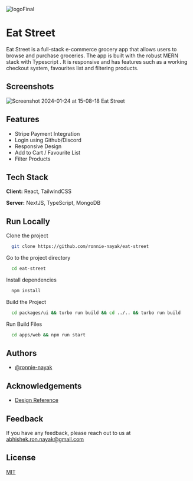 ![logoFinal](https://github.com/ronnie-nayak/eat-street/assets/60402476/1d9e12a6-88f1-44a1-b696-f42bc3e09c0f)

# Eat Street

Eat Street is a full-stack e-commerce grocery app that allows users to browse and purchase groceries. The app is built with the robust MERN stack with Typescript . It is responsive and has features such as a working checkout system, favourites list and filtering products.


## Screenshots

![Screenshot 2024-01-24 at 15-08-18 Eat Street](https://github.com/ronnie-nayak/eat-street/assets/60402476/fc6358fc-769a-4047-b8b9-4b21a95d28b6)


## Features

- Stripe Payment Integration
- Login using Github/Discord
- Responsive Design
- Add to Cart / Favourite List
- Filter Products


## Tech Stack

**Client:** React, TailwindCSS

**Server:** NextJS, TypeScript, MongoDB


## Run Locally

Clone the project

```bash
  git clone https://github.com/ronnie-nayak/eat-street
```

Go to the project directory

```bash
  cd eat-street
```

Install dependencies

```bash
  npm install
```

Build the Project

```bash
  cd packages/ui && turbo run build && cd ../.. && turbo run build
```

Run Build Files

```bash
  cd apps/web && npm run start
```


## Authors

- [@ronnie-nayak](https://github.com/ronnie-nayak)


## Acknowledgements

 - [Design Reference](https://parkofideas.com/tastydaily/)


## Feedback

If you have any feedback, please reach out to us at abhishek.ron.nayak@gmail.com


## License

[MIT](https://choosealicense.com/licenses/mit/)

